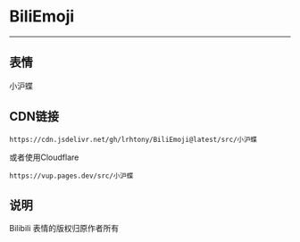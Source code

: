 # BiliEmoji
---
## 表情
小沪蝶
## CDN链接
```
https://cdn.jsdelivr.net/gh/lrhtony/BiliEmoji@latest/src/小沪蝶
```
或者使用Cloudflare
```
https://vup.pages.dev/src/小沪蝶
```
## 说明
Bilibili 表情的版权归原作者所有

